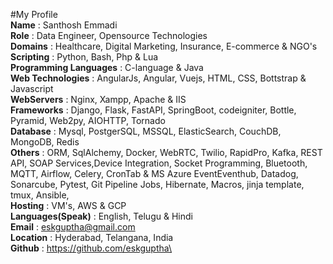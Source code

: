 #My Profile\
**Name**	                : Santhosh Emmadi\
**Role**                  : Data Engineer, Opensource Technologies\
**Domains**               : Healthcare, Digital Marketing, Insurance, E-commerce & NGO's\
**Scripting**             : Python, Bash, Php & Lua\
**Programming Languages** : C-language & Java\
**Web Technologies**      : AngularJs, Angular, Vuejs, HTML, CSS, Bottstrap & Javascript\
**WebServers**            : Nginx, Xampp, Apache & IIS\
**Frameworks**            : Django, Flask, FastAPI, SpringBoot, codeigniter, Bottle, Pyramid, Web2py, AIOHTTP, Tornado\
**Database**              : Mysql, PostgerSQL, MSSQL, ElasticSearch, CouchDB, MongoDB, Redis\
**Others**                : ORM, SqlAlchemy, Docker, WebRTC, Twilio, RapidPro, Kafka, REST API, SOAP Services,Device Integration, Socket Programming, Bluetooth, MQTT,                             Airflow, Celery, CronTab & MS Azure EventEventhub, Datadog, Sonarcube, Pytest, Git Pipeline Jobs, Hibernate, Macros, jinja template, tmux,                             Ansible, \
**Hosting**               : VM's, AWS & GCP\
**Languages(Speak)**      : English, Telugu & Hindi\
**Email**	                : eskguptha@gmail.com\
**Location**              : Hyderabad, Telangana, India\
**Github**	              : https://github.com/eskguptha\
